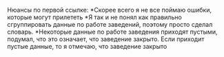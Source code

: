 Нюансы по первой ссылке:
    *Скорее всего я не все поймаю ошибки, которые могут прилететь
    *Я так и не понял как правильно сгруппировать данные по работе заведений, поэтому просто сделал словарь. 
    *Некоторые данные по работе заведения приходят пустыми, подумал, что это означает, что заведение закрыто. Если приходит пустые данные, то я отмечаю, что заведение закрыто